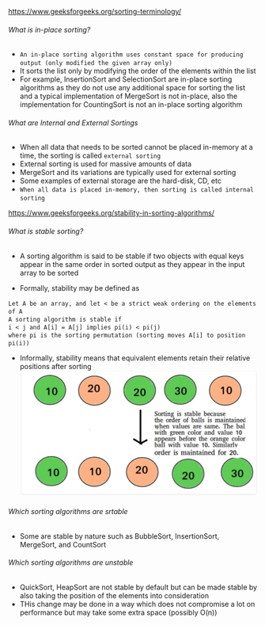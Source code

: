 https://www.geeksforgeeks.org/sorting-terminology/

###### What is in-place sorting?

- `An in-place sorting algorithm uses constant space for producing output (only modified the given array only)`
- It sorts the list only by modifying the order of the elements within the list
- For example, InsertionSort and SelectionSort are in-place sorting algorithms as they do not use any additional space for sorting the list and a typical implementation of MergeSort is not in-place, also the implementation for CountingSort is not an in-place sorting algorithm

###### What are Internal and External Sortings

- When all data that needs to be sorted cannot be placed in-memory at a time, the sorting is called `external sorting`
- External sorting is used for massive amounts of data
- MergeSort and its variations are typically used for external sorting
- Some examples of external storage are the hard-disk, CD, etc
- `When all data is placed in-memory, then sorting is called internal sorting`


https://www.geeksforgeeks.org/stability-in-sorting-algorithms/
###### What is stable sorting?

- A sorting algorithm is said to be stable if two objects with equal keys appear in the same order in sorted output as they appear in the input array to be sorted

- Formally, stability may be defined as

```
Let A be an array, and let < be a strict weak ordering on the elements of A
A sorting algorithm is stable if 
i < j and A[i] = A[j] implies pi(i) < pi(j)
where pi is the sorting permutation (sorting moves A[i] to position pi(i))
```

- Informally, stability means that equivalent elements retain their relative positions after sorting
![](../images/2.png)

###### Which sorting algorithms are srtable

- Some are stable by nature such as BubbleSort, InsertionSort, MergeSort, and CountSort

###### Which sorting algorithms are unstable

- QuickSort, HeapSort are not stable by default but can be made stable by also taking the position of the elements into consideration
- THis change may be done in a way which does not compromise a lot on performance but may take some extra space (possibly O(n))
